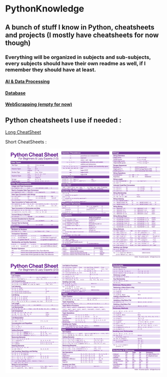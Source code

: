 # PythonKnowledge
## A bunch of stuff I know in Python, cheatsheets and projects (I mostly have cheatsheets for now though)
### Everything will be organized in subjects and sub-subjects, every subjects should have their own readme as well, if I remember they should have at least.

#### [AI & Data Processing](https://github.com/DeusExAliquo/Knowledge/PythonKnowledge/blob/main/AIDataProcessing/README.md)

#### [Database](https://github.com/DeusExAliquo/Knowledge/PythonKnowledge/blob/main/Database/README.md)

#### [WebScrapping (empty for now)](https://github.com/DeusExAliquo/Knowledge/PythonKnowledge/blob/main/WebScrapping/README.md)

## Python cheatsheets I use if needed :

[Long CheatSheet](./PythonCheatSheetLong.pdf)

Short CheatSheets :

![image](./PythonCheatSheetShort1.png)
![image](./PythonCheatSheetShort2.png)